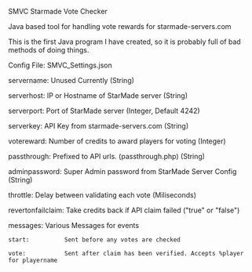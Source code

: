 SMVC
Starmade Vote Checker

Java based tool for handling vote rewards for starmade-servers.com

This is the first Java program I have created, so it is probably full of bad methods of doing things.

Config
File: SMVC_Settings.json

servername:			Unused Currently (String)

serverhost:			IP or Hostname of StarMade server (String)

serverport:			Port of StarMade server (Integer, Default 4242) 

serverkey:			API Key from starmade-servers.com  (String)

votereward:			Number of credits to award players for voting  (Integer)

passthrough:		Prefixed to API urls. (passthrough.php) (String)

adminpassword:		Super Admin password from StarMade Server Config (String) 

throttle:			Delay between validating each vote (Miliseconds)

revertonfailclaim:	Take credits back if API claim failed ("true" or "false")

messages:			Various Messages for events

	start:			Sent before any votes are checked
	
	vote:			Sent after claim has been verified. Accepts %player for playername
